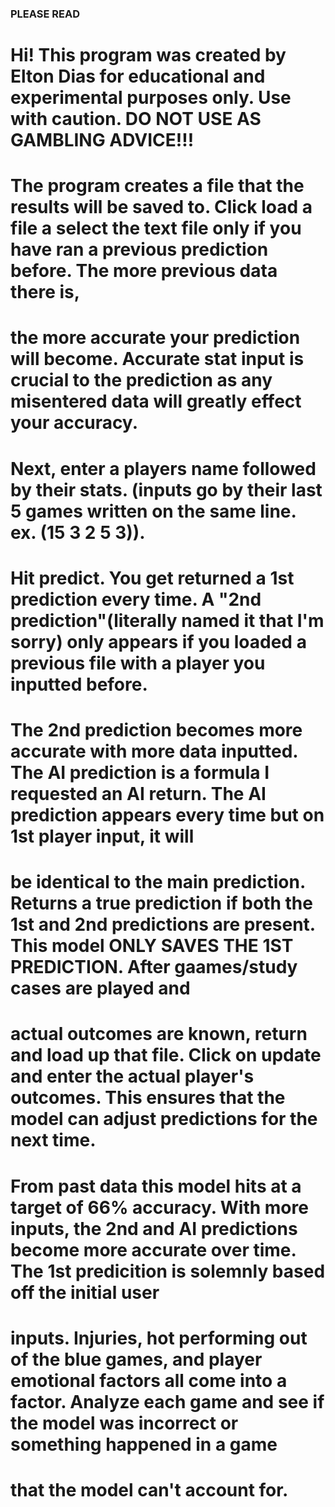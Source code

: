 ### PLEASE READ #######
# Hi! This program was created by Elton Dias for educational and experimental purposes only. Use with caution. DO NOT USE AS GAMBLING ADVICE!!!
# 
# The program creates a file that the results will be saved to. Click load a file a select the text file only if you have ran a previous prediction before. The more previous data there is, 
# the more accurate your prediction will become. Accurate stat input is crucial to the prediction as any misentered data will greatly effect your accuracy.
# 
# Next, enter a players name followed by their stats. (inputs go by their last 5 games written on the same line. ex. (15 3 2 5 3)).
# 
# Hit predict. You get returned a 1st prediction every time. A "2nd prediction"(literally named it that I'm sorry) only appears if you loaded a previous file with a player you inputted before.
# The 2nd prediction becomes more accurate with more data inputted. The AI prediction is a formula I requested an AI return. The AI prediction appears every time but on 1st player input, it will
# be identical to the main prediction. Returns a true prediction if both the 1st and 2nd predictions are present. This model ONLY SAVES THE 1ST PREDICTION. After gaames/study cases are played and
# actual outcomes are known, return and load up that file. Click on update and enter the actual player's outcomes. This ensures that the model can adjust predictions for the next time.
#
#
# From past data this model hits at a target of 66% accuracy. With more inputs, the 2nd and AI predictions become more accurate over time. The 1st predicition is solemnly based off the initial user
# inputs. Injuries, hot performing out of the blue games, and player emotional factors all come into a factor. Analyze each game and see if the model was incorrect or something happened in a game 
# that the model can't account for.
